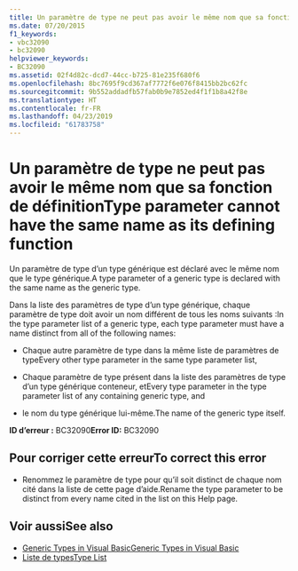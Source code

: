 ```yaml
---
title: Un paramètre de type ne peut pas avoir le même nom que sa fonction de définition
ms.date: 07/20/2015
f1_keywords:
- vbc32090
- bc32090
helpviewer_keywords:
- BC32090
ms.assetid: 02f4d82c-dcd7-44cc-b725-81e235f680f6
ms.openlocfilehash: 8bc7695f9cd367af7772f6e076f8415bb2bc62fc
ms.sourcegitcommit: 9b552addadfb57fab0b9e7852ed4f1f1b8a42f8e
ms.translationtype: HT
ms.contentlocale: fr-FR
ms.lasthandoff: 04/23/2019
ms.locfileid: "61783758"
---
```

# <a name="type-parameter-cannot-have-the-same-name-as-its-defining-function"></a><span data-ttu-id="01c92-102">Un paramètre de type ne peut pas avoir le même nom que sa fonction de définition</span><span class="sxs-lookup"><span data-stu-id="01c92-102">Type parameter cannot have the same name as its defining function</span></span>
<span data-ttu-id="01c92-103">Un paramètre de type d’un type générique est déclaré avec le même nom que le type générique.</span><span class="sxs-lookup"><span data-stu-id="01c92-103">A type parameter of a generic type is declared with the same name as the generic type.</span></span>  
  
 <span data-ttu-id="01c92-104">Dans la liste des paramètres de type d’un type générique, chaque paramètre de type doit avoir un nom différent de tous les noms suivants :</span><span class="sxs-lookup"><span data-stu-id="01c92-104">In the type parameter list of a generic type, each type parameter must have a name distinct from all of the following names:</span></span>  
  
- <span data-ttu-id="01c92-105">Chaque autre paramètre de type dans la même liste de paramètres de type</span><span class="sxs-lookup"><span data-stu-id="01c92-105">Every other type parameter in the same type parameter list,</span></span>  
  
- <span data-ttu-id="01c92-106">Chaque paramètre de type présent dans la liste des paramètres de type d’un type générique conteneur, et</span><span class="sxs-lookup"><span data-stu-id="01c92-106">Every type parameter in the type parameter list of any containing generic type, and</span></span>  
  
- <span data-ttu-id="01c92-107">le nom du type générique lui-même.</span><span class="sxs-lookup"><span data-stu-id="01c92-107">The name of the generic type itself.</span></span>  
  
 <span data-ttu-id="01c92-108">**ID d’erreur :** BC32090</span><span class="sxs-lookup"><span data-stu-id="01c92-108">**Error ID:** BC32090</span></span>  
  
## <a name="to-correct-this-error"></a><span data-ttu-id="01c92-109">Pour corriger cette erreur</span><span class="sxs-lookup"><span data-stu-id="01c92-109">To correct this error</span></span>  
  
- <span data-ttu-id="01c92-110">Renommez le paramètre de type pour qu’il soit distinct de chaque nom cité dans la liste de cette page d’aide.</span><span class="sxs-lookup"><span data-stu-id="01c92-110">Rename the type parameter to be distinct from every name cited in the list on this Help page.</span></span>  
  
## <a name="see-also"></a><span data-ttu-id="01c92-111">Voir aussi</span><span class="sxs-lookup"><span data-stu-id="01c92-111">See also</span></span>

- [<span data-ttu-id="01c92-112">Generic Types in Visual Basic</span><span class="sxs-lookup"><span data-stu-id="01c92-112">Generic Types in Visual Basic</span></span>](../../visual-basic/programming-guide/language-features/data-types/generic-types.md)
- [<span data-ttu-id="01c92-113">Liste de types</span><span class="sxs-lookup"><span data-stu-id="01c92-113">Type List</span></span>](../../visual-basic/language-reference/statements/type-list.md)
